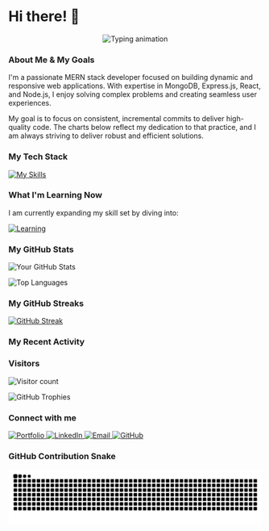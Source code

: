 # Hi there! 👋

<p align="center">
  <img src="https://readme-typing-svg.herokuapp.com?font=Fira+Code&size=25&center=true&vCenter=true&width=500&height=50&lines=I'm+a+MERN+Stack+Developer.;Building+dynamic+web+apps.;Exploring+new+technologies.;Solving+complex+problems." alt="Typing animation" />
</p>

### About Me & My Goals

I'm a passionate MERN stack developer focused on building dynamic and responsive web applications. With expertise in MongoDB, Express.js, React, and Node.js, I enjoy solving complex problems and creating seamless user experiences.

My goal is to focus on consistent, incremental commits to deliver high-quality code. The charts below reflect my dedication to that practice, and I am always striving to deliver robust and efficient solutions.

### My Tech Stack

[![My Skills](https://skillicons.dev/icons?i=mongodb,express,react,nodejs,javascript,html,css,git,github,bootstrap,illustrator,figma,photoshop,netlify,vercel,sqlite)](https://skillicons.dev)

### What I'm Learning Now

I am currently expanding my skill set by diving into:

[![Learning](https://skillicons.dev/icons?i=java,mysql,vue)](https://skillicons.dev)

### My GitHub Stats

![Your GitHub Stats](https://github-readme-stats.vercel.app/api?username=Chemistry2i&show_icons=true&theme=radical)

![Top Languages](https://github-readme-stats.vercel.app/api/top-langs/?username=Chemistry2i&layout=compact&theme=radical)

### My GitHub Streaks

[![GitHub Streak](https://streak-stats.demolab.com/?user=Chemistry2i&theme=dark)](https://demolab.com)

### My Recent Activity

<!-- BLOG-POST-LIST:START -->
<!-- BLOG-POST-LIST:END -->

### Visitors

![Visitor count](https://komarev.com/ghpvc/?username=Chemistry2i&color=green&style=flat)

<!-- Trophy Card -->
  <img src="https://github-profile-trophy.vercel.app/?username=Chemistry2i&theme=darkhub&margin-w=15&margin-h=15" alt="GitHub Trophies">


### Connect with me

<a href="https://wambogo-sadat.onrender.com">
  <img src="https://img.shields.io/badge/Portfolio-000000?style=for-the-badge&logo=About.me&logoColor=white" alt="Portfolio" />
</a>

<a href="https://www.linkedin.com/in/wambogo-hassan-sadat-a47320341?utm_source=share&utm_campaign=share_via&utm_content=profile&utm_medium=android_app">
  <img src="https://img.shields.io/badge/LinkedIn-0077B5?style=for-the-badge&logo=linkedin&logoColor=white" alt="LinkedIn" />
</a>

<a href="mailto:wambogohassan63@gmail.com">
  <img src="https://img.shields.io/badge/Email-000000?style=for-the-badge&logo=About.me&logoColor=white" alt="Email" />
</a>

<a href="https://github.com/Chemistry2i">
  <img src="https://img.shields.io/badge/GitHub-100000?style=for-the-badge&logo=github&logoColor=white" alt="GitHub" />
</a>

### GitHub Contribution Snake

<p align="center">
  <img src="https://github.com/Chemistry2i/Chemistry2i/raw/output/github-contribution-grid-snake.svg" alt="GitHub contribution snake" />
</p>
